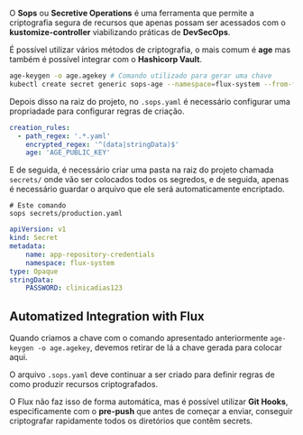 O **Sops** ou **Secretive Operations** é uma ferramenta que permite a criptografia segura de recursos que apenas possam ser acessados com o **kustomize-controller** viabilizando práticas de **DevSecOps**.

É possível utilizar vários métodos de criptografia, o mais comum é **age** mas também é possível integrar com o **Hashicorp Vault**.

```sh
age-keygen -o age.agekey # Comando utilizado para gerar uma chave
kubectl create secret generic sops-age --namespace=flux-system --from-file=age.agekey=/dev/stdin
```

Depois disso na raiz do projeto, no `.sops.yaml` é necessário configurar uma propriadade para configurar regras de criação.

```yaml
creation_rules:
  - path_regex: '.*.yaml'
    encrypted_regex: '^(data|stringData)$'
    age: 'AGE_PUBLIC_KEY'
```

E de seguida, é necessário criar uma pasta na raiz do projeto chamada `secrets/` onde vão ser colocados todos os segredos, e de seguida, apenas é necessário guardar o arquivo que ele será automaticamente encriptado.

```Shell
# Este comando 
sops secrets/production.yaml
```

```yaml
apiVersion: v1
kind: Secret
metadata:
	name: app-repository-credentials
	namespace: flux-system
type: Opaque
stringData:
	PASSWORD: clinicadias123
```

## Automatized Integration with Flux

Quando criamos a chave com o comando apresentado anteriormente `age-keygen -o age.agekey`, devemos retirar de lá a chave gerada para colocar aqui.

O arquivo `.sops.yaml` deve continuar a ser criado para definir regras de como produzir recursos criptografados. 

O Flux não faz isso de forma automática, mas é possível utilizar **Git Hooks**, especificamente com o **pre-push** que antes de começar a enviar, conseguir criptografar rapidamente todos os diretórios que contêm secrets.



